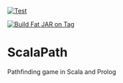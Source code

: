 [![Test](https://github.com/g-mainardi/PPS-24-scala-path/actions/workflows/test.yml/badge.svg)](https://github.com/g-mainardi/PPS-24-scala-path/actions/workflows/test.yml)

[![Build Fat JAR on Tag](https://github.com/g-mainardi/PPS-24-scala-path/actions/workflows/build.yml/badge.svg)](https://github.com/g-mainardi/PPS-24-scala-path/actions/workflows/build.yml)

# ScalaPath
Pathfinding game in Scala and Prolog

